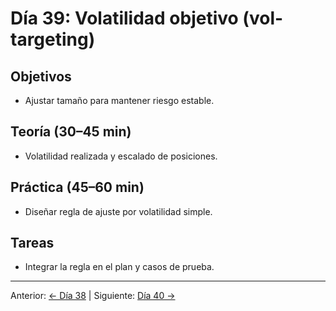 # Día 39: Volatilidad objetivo (vol-targeting)

## Objetivos
- Ajustar tamaño para mantener riesgo estable.

## Teoría (30–45 min)
- Volatilidad realizada y escalado de posiciones.

## Práctica (45–60 min)
- Diseñar regla de ajuste por volatilidad simple.

## Tareas
- Integrar la regla en el plan y casos de prueba.

---
Anterior: [← Día 38](Dia_38.md) | Siguiente: [Día 40 →](Dia_40.md)
